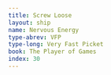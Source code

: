 ```yaml
---
title: Screw Loose
layout: ship
name: Nervous Energy
type-abrev: VFP
type-long: Very Fast Picket
book: The Player of Games
index: 30
---
```


